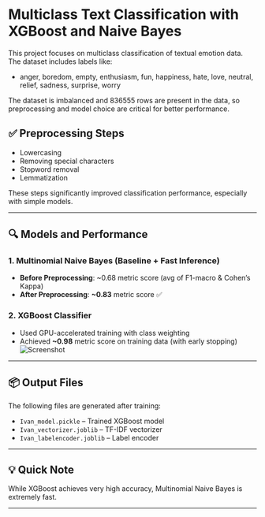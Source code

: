 # Multiclass Text Classification with XGBoost and Naive Bayes

This project focuses on multiclass classification of textual emotion data. The dataset includes labels like:

- anger, boredom, empty, enthusiasm, fun, happiness, hate, love, neutral, relief, sadness, surprise, worry

The dataset is imbalanced and 836555 rows are present in the data, so preprocessing and model choice are critical for better performance.

## ✅ Preprocessing Steps
- Lowercasing
- Removing special characters
- Stopword removal
- Lemmatization

These steps significantly improved classification performance, especially with simple models.

---

## 🔍 Models and Performance

### 1. **Multinomial Naive Bayes** (Baseline + Fast Inference)
- **Before Preprocessing**: ~0.68 metric score (avg of F1-macro & Cohen’s Kappa)
- **After Preprocessing**: **~0.83** metric score ✅

### 2. **XGBoost Classifier**
- Used GPU-accelerated training with class weighting
- Achieved **~0.98** metric score on training data (with early stopping)
![Screenshot](https://github.com/user-attachments/assets/c16fd841-d0f0-4151-9aca-8200f26b465d)

---

## 📦 Output Files

The following files are generated after training:
- `Ivan_model.pickle` – Trained XGBoost model
- `Ivan_vectorizer.joblib` – TF-IDF vectorizer
- `Ivan_labelencoder.joblib` – Label encoder

---

## 💡 Quick Note

While XGBoost achieves very high accuracy, Multinomial Naive Bayes is extremely fast.

---

